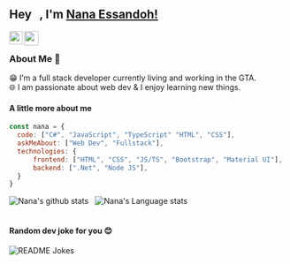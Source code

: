 ## Hey <img src="https://github.com/TheDudeThatCode/TheDudeThatCode/blob/master/Assets/Hi.gif" width="9px" height="9px">, I'm [Nana Essandoh!](https://www.linkedin.com/in/nanaessandoh/) 


<a href="https://www.linkedin.com/in/nanaessandoh/">
  <img align="left" width="24px" src="https://cdn.jsdelivr.net/npm/simple-icons@v3/icons/linkedin.svg"  />
</a>
<a href="mailto:nanaessandoh@gmail.com">
  <img align="left" width="26px" src="https://cdn.jsdelivr.net/npm/simple-icons@v3/icons/gmail.svg" />
</a>
<!--
<a href="https://twitter.com/nana_essandoh">
  <img align="left" width="26px" src="https://cdn.jsdelivr.net/npm/simple-icons@v3/icons/twitter.svg" />
</a>
<a href="https://www.youtube.com/channel/UCKOUo52J_EDwZafugT3ROKQ">
  <img align="left" width="26px" src="https://cdn.jsdelivr.net/npm/simple-icons@v3/icons/youtube.svg" />
</a>
-->

<br />

### About Me 🚀
😁 I’m a full stack developer currently living and working in the GTA. </br>
🌐 I am passionate about web dev & I enjoy learning new things. </br>


#### A little more about me
```javascript
const nana = {
  code: ["C#", "JavaScript", "TypeScript" "HTML", "CSS"],
  askMeAbout: ["Web Dev", "Fullstack"],
  technologies: {
      frontend: ["HTML", "CSS", "JS/TS", "Bootstrap", "Material UI"],
      backend: [".Net", "Node JS"],
  }
}
```

![Nana's github stats](https://github-readme-stats.vercel.app/api?username=nanaessandoh&show_icons=true&hide_border=true)&nbsp;&nbsp;
![Nana's Language stats](https://github-readme-stats-eight-theta.vercel.app/api/top-langs/?username=nanaessandoh&layout=compact&langs_count=8&hide_border=true)
<br />
<br />

#### Random dev joke for you 😊
<a><img align="center" src="https://readme-jokes.vercel.app/api?bgColor=%23073b4c&textColor=%2306d6a0&aColor=%2306d6a0&borderColor=%2306d6a0" alt="README Jokes"></a>

<!--
![visitors](https://visitor-badge.laobi.icu/badge?page_id=nanaessandoh)
-->
